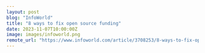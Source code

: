 ```yaml
---
layout: post
blog: "InfoWorld"
title: "8 ways to fix open source funding"
date: 2023-11-07T10:00:00Z
image: images/infoworld.png
remote_url: "https://www.infoworld.com/article/3708253/8-ways-to-fix-open-source-funding.html#tk.rss_applicationdevelopment"
---
```

